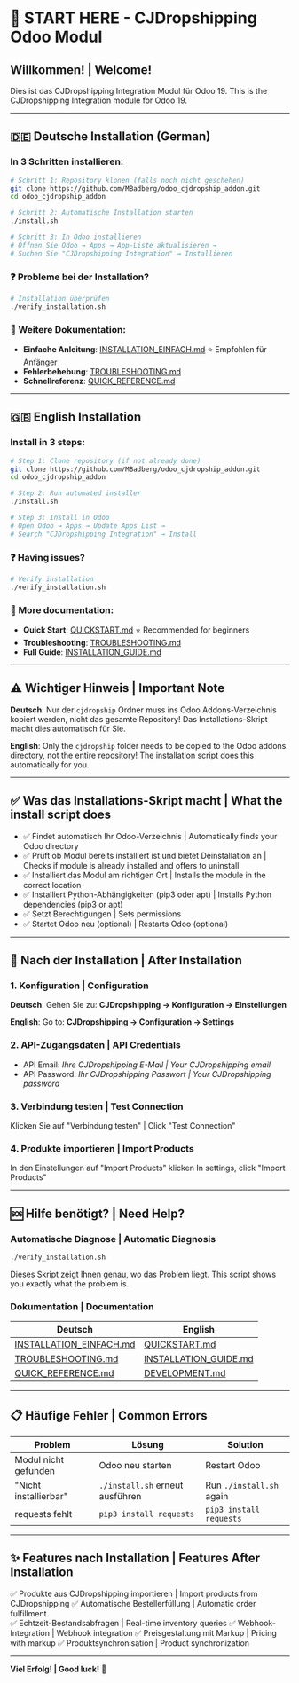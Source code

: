 # 🚀 START HERE - CJDropshipping Odoo Modul

## Willkommen! | Welcome!

Dies ist das CJDropshipping Integration Modul für Odoo 19.
This is the CJDropshipping Integration module for Odoo 19.

---

## 🇩🇪 Deutsche Installation (German)

### In 3 Schritten installieren:

```bash
# Schritt 1: Repository klonen (falls noch nicht geschehen)
git clone https://github.com/MBadberg/odoo_cjdropship_addon.git
cd odoo_cjdropship_addon

# Schritt 2: Automatische Installation starten
./install.sh

# Schritt 3: In Odoo installieren
# Öffnen Sie Odoo → Apps → App-Liste aktualisieren → 
# Suchen Sie "CJDropshipping Integration" → Installieren
```

### ❓ Probleme bei der Installation?

```bash
# Installation überprüfen
./verify_installation.sh
```

### 📖 Weitere Dokumentation:

- **Einfache Anleitung**: [INSTALLATION_EINFACH.md](INSTALLATION_EINFACH.md) ⭐ Empfohlen für Anfänger
- **Fehlerbehebung**: [TROUBLESHOOTING.md](TROUBLESHOOTING.md)
- **Schnellreferenz**: [QUICK_REFERENCE.md](QUICK_REFERENCE.md)

---

## 🇬🇧 English Installation

### Install in 3 steps:

```bash
# Step 1: Clone repository (if not already done)
git clone https://github.com/MBadberg/odoo_cjdropship_addon.git
cd odoo_cjdropship_addon

# Step 2: Run automated installer
./install.sh

# Step 3: Install in Odoo
# Open Odoo → Apps → Update Apps List → 
# Search "CJDropshipping Integration" → Install
```

### ❓ Having issues?

```bash
# Verify installation
./verify_installation.sh
```

### 📖 More documentation:

- **Quick Start**: [QUICKSTART.md](QUICKSTART.md) ⭐ Recommended for beginners
- **Troubleshooting**: [TROUBLESHOOTING.md](TROUBLESHOOTING.md)
- **Full Guide**: [INSTALLATION_GUIDE.md](INSTALLATION_GUIDE.md)

---

## ⚠️ Wichtiger Hinweis | Important Note

**Deutsch**: Nur der `cjdropship` Ordner muss ins Odoo Addons-Verzeichnis kopiert werden, nicht das gesamte Repository! Das Installations-Skript macht dies automatisch für Sie.

**English**: Only the `cjdropship` folder needs to be copied to the Odoo addons directory, not the entire repository! The installation script does this automatically for you.

---

## ✅ Was das Installations-Skript macht | What the install script does

- ✅ Findet automatisch Ihr Odoo-Verzeichnis | Automatically finds your Odoo directory
- ✅ Prüft ob Modul bereits installiert ist und bietet Deinstallation an | Checks if module is already installed and offers to uninstall
- ✅ Installiert das Modul am richtigen Ort | Installs the module in the correct location
- ✅ Installiert Python-Abhängigkeiten (pip3 oder apt) | Installs Python dependencies (pip3 or apt)
- ✅ Setzt Berechtigungen | Sets permissions
- ✅ Startet Odoo neu (optional) | Restarts Odoo (optional)

---

## 🎯 Nach der Installation | After Installation

### 1. Konfiguration | Configuration

**Deutsch**: Gehen Sie zu: **CJDropshipping → Konfiguration → Einstellungen**

**English**: Go to: **CJDropshipping → Configuration → Settings**

### 2. API-Zugangsdaten | API Credentials

- API Email: *Ihre CJDropshipping E-Mail | Your CJDropshipping email*
- API Password: *Ihr CJDropshipping Passwort | Your CJDropshipping password*

### 3. Verbindung testen | Test Connection

Klicken Sie auf "Verbindung testen" | Click "Test Connection"

### 4. Produkte importieren | Import Products

In den Einstellungen auf "Import Products" klicken
In settings, click "Import Products"

---

## 🆘 Hilfe benötigt? | Need Help?

### Automatische Diagnose | Automatic Diagnosis

```bash
./verify_installation.sh
```

Dieses Skript zeigt Ihnen genau, wo das Problem liegt.
This script shows you exactly what the problem is.

### Dokumentation | Documentation

| Deutsch | English |
|---------|---------|
| [INSTALLATION_EINFACH.md](INSTALLATION_EINFACH.md) | [QUICKSTART.md](QUICKSTART.md) |
| [TROUBLESHOOTING.md](TROUBLESHOOTING.md) | [INSTALLATION_GUIDE.md](INSTALLATION_GUIDE.md) |
| [QUICK_REFERENCE.md](QUICK_REFERENCE.md) | [DEVELOPMENT.md](DEVELOPMENT.md) |

---

## 📋 Häufige Fehler | Common Errors

| Problem | Lösung | Solution |
|---------|--------|----------|
| Modul nicht gefunden | Odoo neu starten | Restart Odoo |
| "Nicht installierbar" | `./install.sh` erneut ausführen | Run `./install.sh` again |
| requests fehlt | `pip3 install requests` | `pip3 install requests` |

---

## ✨ Features nach Installation | Features After Installation

✅ Produkte aus CJDropshipping importieren | Import products from CJDropshipping
✅ Automatische Bestellerfüllung | Automatic order fulfillment  
✅ Echtzeit-Bestandsabfragen | Real-time inventory queries
✅ Webhook-Integration | Webhook integration
✅ Preisgestaltung mit Markup | Pricing with markup
✅ Produktsynchronisation | Product synchronization

---

**Viel Erfolg! | Good luck!** 🚀
